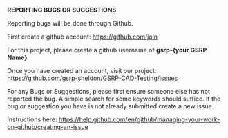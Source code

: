 **REPORTING BUGS OR SUGGESTIONS**

Reporting bugs will be done through Github. 

First create a github account: https://github.com/join

For this project, please create a github username of **gsrp-{your GSRP Name}**

Once you have created an account, visit our project: https://github.com/gsrp-sheldon/GSRP-CAD-Testing/issues

For any Bugs or Suggestions, please first ensure someone else has not reported the bug. A simple search for some keywords should suffice. If the bug or suggestion you have is not already submitted create a new issue.

Instructions here: https://help.github.com/en/github/managing-your-work-on-github/creating-an-issue
